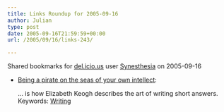 ```yaml
---
title: Links Roundup for 2005-09-16
author: Julian
type: post
date: 2005-09-16T21:59:59+00:00
url: /2005/09/16/links-243/

---
```

Shared bookmarks for [del.icio.us][1] user  [Synesthesia][2] on 2005-09-16

  * [Being a pirate on the seas of your own intellect][3]:
  
    &#8230; is how Elizabeth Keogh describes the art of writing short answers.    
    Keywords: [Writing][4]

 [1]: https://del.icio.us/
 [2]: https://del.icio.us/synesthesia
 [3]: https://www.livejournal.com/users/sirenian/25729.html "https://www.livejournal.com/users/sirenian/25729.html"
 [4]: https://del.icio.us/synesthesia/Writing